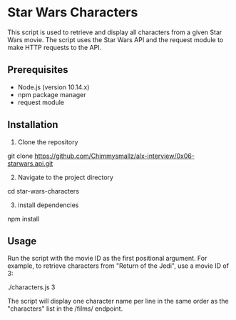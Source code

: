 # Star Wars Characters
This script is used to retrieve and display all characters from a given Star Wars movie. The script uses the Star Wars API and the request module to make HTTP requests to the API.

## Prerequisites
* Node.js (version 10.14.x)
* npm package manager
* request module

## Installation
1. Clone the repository

git clone https://github.com/Chimmysmallz/alx-interview/0x06-starwars.api.git

2. Navigate to the project directory

cd star-wars-characters

3. install dependencies

npm install

## Usage
Run the script with the movie ID as the first positional argument. For example, to retrieve characters from "Return of the Jedi", use a movie ID of 3:

./characters.js 3

The script will display one character name per line in the same order as the "characters" list in the /films/ endpoint.
